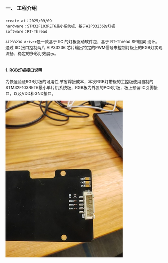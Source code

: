 # <font size=3>一、 工程介绍</font>

```bash
create_at：2025/09/09
hardware：STM32F103RET6最小系统板、基于AIP33236的灯板
software：RT-Thread
```
<font size=2>```AIP33236 driver```是一款基于 IIC 的灯板驱动软件包，基于 RT-Thread SPI框架 设计。通过 IIC 接口控制两片 AIP33236 芯片输出特定的PWM信号来控制灯板上的RGB灯实现流畅、稳定的多彩灯效展示。</font>

## <font size=2>1. RGB灯板接口说明</font>
<font size=2>为快速验证RGB灯板的可用性,节省焊接成本，本次RGB灯带板的主控板使用自制的STM32F103RET6最小单片机系统板，RGB板为外置的PCB灯板，板上预留IIC引脚接口，以及VDD和GND接口。</font></br>

![PCB板](./images/pic2.jpg)




</br>





